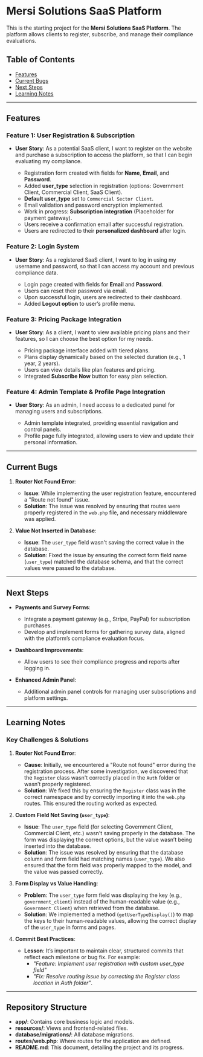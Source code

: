# Mersi Solutions SaaS Platform

This is the starting project for the **Mersi Solutions SaaS Platform**. The platform allows clients to register,
subscribe, and manage their compliance evaluations.

## Table of Contents

- [Features](#features)
- [Current Bugs](#current-bugs)
- [Next Steps](#next-steps)
- [Learning Notes](#learning-notes)

---

## Features

### Feature 1: User Registration & Subscription

- **User Story**: As a potential SaaS client, I want to register on the website and purchase a subscription to access
  the platform, so that I can begin evaluating my compliance.

    - Registration form created with fields for **Name**, **Email**, and **Password**.
    - Added **user_type** selection in registration (options: Government Client, Commercial Client, SaaS Client).
    - **Default user_type** set to `Commercial Sector Client`.
    - Email validation and password encryption implemented.
    - Work in progress: **Subscription integration** (Placeholder for payment gateway).
    - Users receive a confirmation email after successful registration.
    - Users are redirected to their **personalized dashboard** after login.

### Feature 2: Login System

- **User Story**: As a registered SaaS client, I want to log in using my username and password, so that I can access my
  account and previous compliance data.

    - Login page created with fields for **Email** and **Password**.
    - Users can reset their password via email.
    - Upon successful login, users are redirected to their dashboard.
    - Added **Logout option** to user’s profile menu.

### Feature 3: Pricing Package Integration

- **User Story**: As a client, I want to view available pricing plans and their features, so I can choose the best
  option for my needs.

    - Pricing package interface added with tiered plans.
    - Plans display dynamically based on the selected duration (e.g., 1 year, 2 years).
    - Users can view details like plan features and pricing.
    - Integrated **Subscribe Now** button for easy plan selection.

### Feature 4: Admin Template & Profile Page Integration

- **User Story**: As an admin, I need access to a dedicated panel for managing users and subscriptions.

    - Admin template integrated, providing essential navigation and control panels.
    - Profile page fully integrated, allowing users to view and update their personal information.

---

## Current Bugs

1. **Router Not Found Error**:
    - **Issue**: While implementing the user registration feature, encountered a "Route not found" issue.
    - **Solution**: The issue was resolved by ensuring that routes were properly registered in the `web.php` file, and
      necessary middleware was applied.

2. **Value Not Inserted in Database**:
    - **Issue**: The `user_type` field wasn't saving the correct value in the database.
    - **Solution**: Fixed the issue by ensuring the correct form field name (`user_type`) matched the database schema,
      and that the correct values were passed to the database.

---

## Next Steps

- **Payments and Survey Forms**:
    - Integrate a payment gateway (e.g., Stripe, PayPal) for subscription purchases.
    - Develop and implement forms for gathering survey data, aligned with the platform’s compliance evaluation focus.

- **Dashboard Improvements**:
    - Allow users to see their compliance progress and reports after logging in.

- **Enhanced Admin Panel**:
    - Additional admin panel controls for managing user subscriptions and platform settings.

---

## Learning Notes

### Key Challenges & Solutions

1. **Router Not Found Error**:
    - **Cause**: Initially, we encountered a "Route not found" error during the registration process. After some
      investigation, we discovered that the `Register` class wasn't correctly placed in the `Auth` folder or wasn’t
      properly registered.
    - **Solution**: We fixed this by ensuring the `Register` class was in the correct namespace and by correctly
      importing it into the `web.php` routes. This ensured the routing worked as expected.

2. **Custom Field Not Saving (`user_type`)**:
    - **Issue**: The `user_type` field (for selecting Government Client, Commercial Client, etc.) wasn't saving properly
      in the database. The form was displaying the correct options, but the value wasn’t being inserted into the
      database.
    - **Solution**: The issue was resolved by ensuring that the database column and form field had matching
      names (`user_type`). We also ensured that the form field was properly mapped to the model, and the value was
      passed correctly.

3. **Form Display vs Value Handling**:
    - **Problem**: The `user_type` form field was displaying the key (e.g., `government_client`) instead of the
      human-readable value (e.g., `Government Client`) when retrieved from the database.
    - **Solution**: We implemented a method (`getUserTypeDisplay()`) to map the keys to their human-readable values,
      allowing the correct display of the `user_type` in forms and pages.

4. **Commit Best Practices**:
    - **Lesson**: It’s important to maintain clear, structured commits that reflect each milestone or bug fix. For
      example:
        - *"Feature: Implement user registration with custom user_type field"*
        - *"Fix: Resolve routing issue by correcting the Register class location in Auth folder"*.

---

## Repository Structure

- **app/**: Contains core business logic and models.
- **resources/**: Views and frontend-related files.
- **database/migrations/**: All database migrations.
- **routes/web.php**: Where routes for the application are defined.
- **README.md**: This document, detailing the project and its progress.
